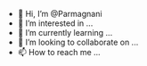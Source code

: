 - 👋 Hi, I’m @Parmagnani
- 👀 I’m interested in ...
- 🌱 I’m currently learning ...
- 💞️ I’m looking to collaborate on ...
- 📫 How to reach me ...

<!---
Parmagnani/Parmagnani is a ✨ special ✨ repository because its `README.md` (this file) appears on your GitHub profile.
You can click the Preview link to take a look at your changes.
--->
